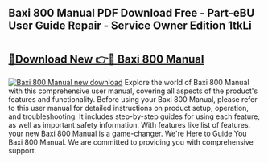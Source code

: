 ## Baxi 800 Manual PDF Download Free - Part-eBU User Guide Repair - Service Owner Edition 1tkLi

# <h2><a href="http://cf28660.oget.top/?id=Baxi+800+Manual">🔗Download New 👉🔴 Baxi 800 Manual</a></h2>

[![Baxi 800 Manual new download](https://i.imgur.com/5g1atiW.png)](http://cf28660.oget.top/?id=Baxi+800+Manual)
Explore the world of Baxi 800 Manual with this comprehensive user manual, covering all aspects of the product's features and functionality. Before using your Baxi 800 Manual, please refer to this user manual for detailed instructions on product setup, operation, and troubleshooting. It includes step-by-step guides for using each feature, as well as important safety information. With features like list of features, your new Baxi 800 Manual is a game-changer. We're Here to Guide You Baxi 800 Manual. We are committed to providing you with comprehensive support.
